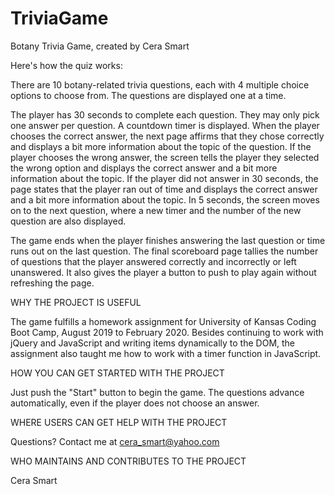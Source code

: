 # TriviaGame

Botany Trivia Game,  created by Cera Smart

Here's how the quiz works:

There are 10 botany-related trivia questions, each with 4 multiple choice options to choose from. The questions are displayed one at a time.

The player has 30 seconds to complete each question. They may only pick one answer per question. A countdown timer is displayed. When the player chooses the correct answer, the next page affirms that they chose correctly and displays a bit more information about the topic of the question. If the player chooses the wrong answer, the screen tells the player they selected the wrong option and displays the correct answer and a bit more information about the topic. If the player did not answer in 30 seconds, the page states that the player ran out of time and displays the correct answer and a bit more information about the topic. In 5 seconds, the screen moves on to the next question, where a new timer and the number of the new question are also displayed.

The game ends when the player finishes answering the last question or time runs out on the last question. The final scoreboard page tallies the number of questions that the player answered correctly and incorrectly or left unanswered. It also gives the player a button to push to play again without refreshing the page.

WHY THE PROJECT IS USEFUL

The game fulfills a homework assignment for University of Kansas Coding Boot Camp, August 2019 to February 2020. Besides continuing to work with jQuery and JavaScript and writing items dynamically to the DOM, the assignment also taught me how to work with a timer function in JavaScript.

HOW YOU CAN GET STARTED WITH THE PROJECT

Just push the "Start" button to begin the game. The questions advance automatically, even if the player does not choose an answer.

WHERE USERS CAN GET HELP WITH THE PROJECT

Questions? Contact me at cera_smart@yahoo.com

WHO MAINTAINS AND CONTRIBUTES TO THE PROJECT

Cera Smart
